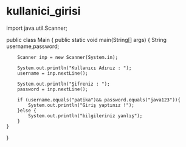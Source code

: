 # kullanici_girisi

import java.util.Scanner;

public class Main {
    public static void main(String[] args) {
        String username,password;

        Scanner inp = new Scanner(System.in);

        System.out.println("Kullanıcı Adınız : ");
        username = inp.nextLine();

        System.out.println("Şifreniz : ");
        password = inp.nextLine();

        if (username.equals("patika")&& password.equals("java123")){
            System.out.println("Giriş yaptınız !");
        }else {
            System.out.println("bilgileriniz yanlış");
        }
    }
}

